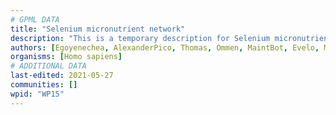 ```yaml
---
# GPML DATA
title: "Selenium micronutrient network"
description: "This is a temporary description for Selenium micronutrient network"
authors: [Egoyenechea, AlexanderPico, Thomas, Ommen, MaintBot, Evelo, MartijnVanIersel, Jildau, Khanspers, Damariz, Andra, Egonw, Mkutmon, MirellaKalafati, DeSl, Eweitz, Marvin M2]
organisms: [Homo sapiens]
# ADDITIONAL DATA
last-edited: 2021-05-27
communities: []
wpid: "WP15"
---
```

